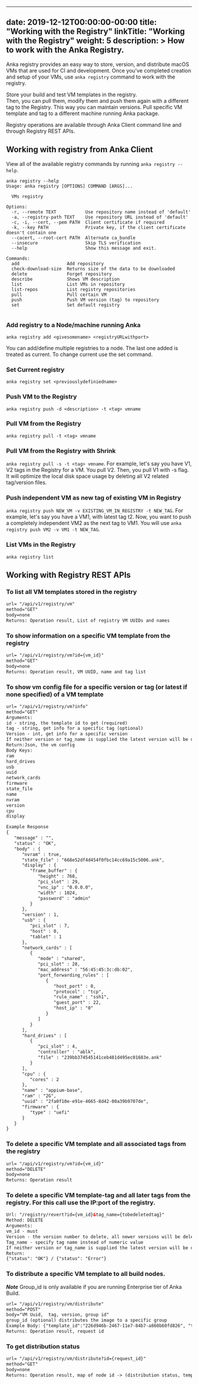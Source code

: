 
---
date: 2019-12-12T00:00:00-00:00
title: "Working with the Registry"
linkTitle: "Working with the Registry"
weight: 5
description: >
  How to work with the Anka Registry.
---

Anka registry provides an easy way to store, version, and distribute macOS VMs that are used for CI and development. Once you've completed creation and setup of your VMs, use `anka registry` command to work with the registry.  

Store your build and test VM templates in the registry.  
Then, you can pull them, modify them and push them again with a different tag to the Registry. This way you can maintain versions. Pull specific VM template and tag to a different machine running Anka package.

Registry operations are available through Anka Client command line and through Registry REST APIs.

## Working with registry from Anka Client

View all of the available registry commands by running `anka registry --help`.
```
anka registry --help
Usage: anka registry [OPTIONS] COMMAND [ARGS]...

  VMs registry

Options:
  -r, --remote TEXT           Use repository name instead of 'default'
  -a, --registry-path TEXT    Use repository URL instead of 'default'
  -c, -i, --cert, --pem PATH  Client certificate if required
  -k, --key PATH              Private key, if the client certificate doesn't contain one
  --cacert, --root-cert PATH  Alternate ca_bundle
  --insecure                  Skip TLS verification
  --help                      Show this message and exit.

Commands:
  add                  Add repository
  check-download-size  Returns size of the data to be downloaded
  delete               Forget repository
  describe             Shows VM description
  list                 List VMs in repository
  list-repos           List registry repositories
  pull                 Pull certain VM
  push                 Push VM version (tag) to repository
  set                  Set default registry


```
### Add registry to a Node/machine running Anka
`anka registry add <givesomename> <registryURLwithport>`  

You can add/define multiple registries to a node. The last one added is treated as current. To change current use the set command.  

### Set Current registry
`anka registry set <previouslydefiniedname>`  

### Push VM to the Registry 
`anka registry push -d <description> -t <tag> vmname`  

### Pull VM from the Registry 
`anka registry pull -t <tag> vmname`  

### Pull VM from the Registry with Shrink 
`anka registry pull -s -t <tag> vmname`. For example, let's say you have V1, V2 tags in the Registry for a VM. You pull V2. Then, you pull V1 with -s flag. It will optimize the local disk space usage by deleting all V2 related tag/version files.  

### Push independent VM as new tag of existing VM in Registry 
`anka registry push NEW_VM -v EXISTING_VM_IN_REGISTRY -t NEW_TAG`. For example, let's say you have a VM1, with latest tag t2. Now, you want to push a completely independent VM2 as the next tag to VM1. You will use `anka registry push VM2 -v VM1 -t NEW_TAG`.

### List VMs in the Registry 
`anka registry list`

## Working with Registry REST APIs  

### To list all VM templates stored in the registry 

```html
url= "/api/v1/registry/vm"
method="GET"
body=none
Returns: Operation result, List of registry VM UUIDs and names
```

### To show information on a specific VM template from the registry 

```html
url= "/api/v1/registry/vm?id={vm_id}"
method="GET"
body=none
Returns: Operation result, VM UUID, name and tag list
```

### To show vm config file for a specific version or tag (or latest if none specified) of a VM template 

```html
url= "/api/v1/registry/vm?info"
method="GET"
Arguments:
id - string, the template id to get (required)
tag - string, get info for a specific tag (optional)
Version - int, get info for a specific version
If neither version or tag_name is supplied the latest version will be deleted
Return:Json, the vm config
Body Keys:
ram
hard_drives
usb
uuid
network_cards
firmware
state_file
name
nvram
version
cpu
display

Example Response
{
   "message" : "",
   "status" : "OK",
   "body" : {
      "nvram" : true,
      "state_file" : "668e52df4d454f0fbc14cc69a15c5006.ank",
      "display" : {
         "frame_buffer" : {
            "height" : 768,
            "pci_slot" : 29,
            "vnc_ip" : "0.0.0.0",
            "width" : 1024,
            "password" : "admin"
         }
      },
      "version" : 1,
      "usb" : {
         "pci_slot" : 7,
         "host" : 0,
         "tablet" : 1
      },
      "network_cards" : [
         {
            "mode" : "shared",
            "pci_slot" : 28,
            "mac_address" : "56:45:45:3c:db:02",
            "port_forwarding_rules" : [
               {
                  "host_port" : 0,
                  "protocol" : "tcp",
                  "rule_name" : "ssh1",
                  "guest_port" : 22,
                  "host_ip" : "0"
               }
            ]
         }
      ],
      "hard_drives" : [
         {
            "pci_slot" : 4,
            "controller" : "ablk",
            "file" : "239bb374545141ceb481d495ec01683e.ank"
         }
      ],
      "cpu" : {
         "cores" : 2
      },
      "name" : "appium-base",
      "ram" : "2G",
      "uuid" : "2fa0f10e-e91e-4665-8d42-00a39b9707de",
      "firmware" : {
         "type" : "uefi"
      }
   }
}
```

### To delete a specific VM template and all associated tags from the registry 

```html
url= "/api/v1/registry/vm?id={vm_id}"
method="DELETE"
body=none
Returns: Operation result
```

### To delete a specific VM template-tag and all later tags from the registry. For this call use the IP:port of the registry. 

```html
Url: "/registry/revert?id={vm_id}&tag_name={tobedeletedtag}"
Method: DELETE
Arguments:
vm_id - must
Version - the version number to delete, all newer versions will be deleted as well
Tag_name - specify tag name instead of numeric value
If neither version or tag_name is supplied the latest version will be deleted
Return:
{"status": "OK"} / {"status": "Error"}
```

### To distribute a specific VM template to all build nodes. 

***Note*** Group_id is only available if you are running Enterprise tier of Anka Build.  

```html
url= "/api/v1/registry/vm/distribute"
method="POST"
body="VM Uuid,  tag, version, group id" 
group_id (optional) distributes the image to a specific group
Example Body: {"template_id":"226d946b-2467-11e7-84b7-a860b60fd826", "tag": "v1"}
Returns: Operation result, request id
```

### To get distribution status 

```html
url= "/api/v1/registry/vm/distribute?id={request_id}"
method="GET"
body=none 
Returns: Operation result, map of node id -> (distribution status, template id, tag, version, time)
```

